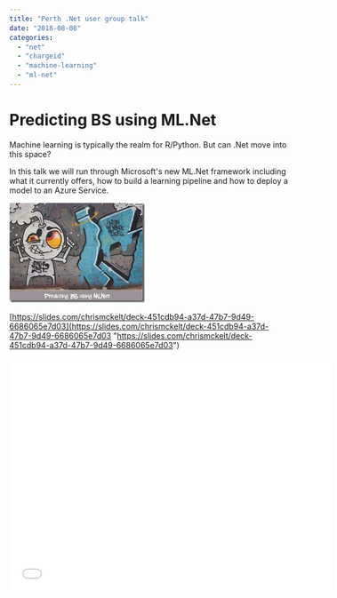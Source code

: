 ```yaml
---
title: "Perth .Net user group talk"
date: "2018-08-08"
categories: 
  - "net"
  - "chargeid"
  - "machine-learning"
  - "ml-net"
---
```


# Predicting BS using ML.Net

Machine learning is typically the realm for R/Python. But can .Net move into this space?

In this talk we will run through Microsoft's new ML.Net framework including what it currently offers, how to build a learning pipeline and how to deploy a model to an Azure Service.

[![image](images/image_thumb-7.png "image")](/https://raw.githubusercontent.com/chrismckelt/chrismckelt.github.io/master/_posts/posts/images//2018/08/image-7.png)

[https://slides.com/chrismckelt/deck-451cdb94-a37d-47b7-9d49-6686065e7d03](https://slides.com/chrismckelt/deck-451cdb94-a37d-47b7-9d49-6686065e7d03 "https://slides.com/chrismckelt/deck-451cdb94-a37d-47b7-9d49-6686065e7d03")

  

<iframe width="576" height="420" src="//slides.com/chrismckelt/deck-451cdb94-a37d-47b7-9d49-6686065e7d03/embed?style=dark&amp;byline=hidden&amp;share=hidden" frameborder="0" scrolling="no" allowfullscreen mozallowfullscreen="" webkitallowfullscreen=""></iframe>
